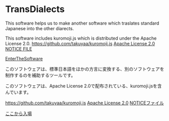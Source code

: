 # TransDialects
This software helps us to make another software which traslates standard Japanese into the other diarects.

This software includes kuromoji.js which is distributed under the Apache License 2.0.
  https://github.com/takuyaa/kuromoji.js
  [Apache License 2.0](kuromoji/LICENSE-2.0.txt)
  [NOTICE FILE](kuromoji/NOTICE.md)

[EnterTheSoftware](transDiarects.html)

このソフトウェアは、標準日本語をほかの方言に変換する、別のソフトウェアを制作するのを補助するツールです。

このソフトウェアは、Apache License 2.0で配布されている、kuromoji.jsを含んでいます。

  https://github.com/takuyaa/kuromoji.js
  [Apache License 2.0](kuromoji/LICENSE-2.0.txt)
  [NOTICEファイル](kuromoji/NOTICE.md)

[ここから入場](transDiarects.html)
